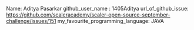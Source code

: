 Name: Aditya Pasarkar
github_user_name : 1405Aditya
url_of_github_issue: https://github.com/scaleracademy/scaler-open-source-september-challenge/issues/151
my_favourite_programming_language: JAVA
